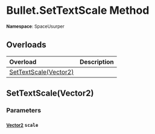 # Bullet.SetTextScale Method

<small>**Namespace**: SpaceUsurper</small>

## Overloads

<div markdown="1" class="member-table">

| Overload | Description |
| :------- | ----------- |
| [SetTextScale(Vector2)](#Vector2_) |  | 

</div>

## SetTextScale(Vector2)
### Parameters
#### <small>[Vector2](https://docs.unity3d.com/ScriptReference/Vector2.html)</small> `scale`

